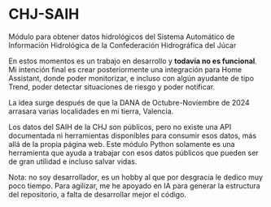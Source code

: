 # CHJ-SAIH
Módulo para obtener datos hidrológicos del Sistema Automático de Información Hidrológica de la Confederación Hidrográfica del Júcar 

En estos momentos es un trabajo en desarrollo y **todavía no es funcional**. Mi intención final es crear posteriormente una integración para Home Assistant, donde poder monitorizar, e incluso con algún ayudante de tipo Trend, poder detectar situaciones de riesgo y poder notificar.

La idea surge después de que la DANA de Octubre-Noviembre de 2024 arrasara varias localidades en mi tierra, Valencia.

Los datos del SAIH de la CHJ son públicos, pero no existe una API documentada ni herramientas disponibles para consumir esos datos, más allá de la propia página web. Este módulo Python solamente es una herramienta que ayuda a trabajar con esos datos públicos que pueden ser de gran utilidad e incluso salvar vidas.


Nota: no soy desarrollador, es un hobby al que por desgracia le dedico muy poco tiempo. Para agilizar, me he apoyado en IA para generar la estructura del repositorio, a falta de desarrollar mejor el código.
